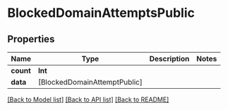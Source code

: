 # BlockedDomainAttemptsPublic

## Properties
Name | Type | Description | Notes
------------ | ------------- | ------------- | -------------
**count** | **Int** |  | 
**data** | [BlockedDomainAttemptPublic] |  | 

[[Back to Model list]](../README.md#documentation-for-models) [[Back to API list]](../README.md#documentation-for-api-endpoints) [[Back to README]](../README.md)


